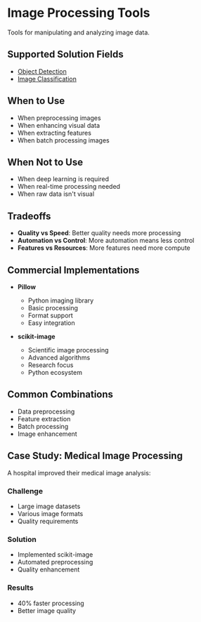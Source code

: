 # Image Processing Tools

Tools for manipulating and analyzing image data.

## Supported Solution Fields

- [Object Detection](../solutions/object-detection)
- [Image Classification](../solutions/image-classification)

## When to Use

- When preprocessing images
- When enhancing visual data
- When extracting features
- When batch processing images

## When Not to Use

- When deep learning is required
- When real-time processing needed
- When raw data isn't visual

## Tradeoffs

- **Quality vs Speed**: Better quality needs more processing
- **Automation vs Control**: More automation means less control
- **Features vs Resources**: More features need more compute

## Commercial Implementations

- **Pillow**

  - Python imaging library
  - Basic processing
  - Format support
  - Easy integration

- **scikit-image**
  - Scientific image processing
  - Advanced algorithms
  - Research focus
  - Python ecosystem

## Common Combinations

- Data preprocessing
- Feature extraction
- Batch processing
- Image enhancement

## Case Study: Medical Image Processing

A hospital improved their medical image analysis:

### Challenge

- Large image datasets
- Various image formats
- Quality requirements

### Solution

- Implemented scikit-image
- Automated preprocessing
- Quality enhancement

### Results

- 40% faster processing
- Better image quality
